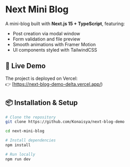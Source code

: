 # Next Mini Blog

A mini-blog built with **Next.js 15 + TypeScript**, featuring:
- Post creation via modal window
- Form validation and file preview
- Smooth animations with Framer Motion
- UI components styled with TailwindCSS

## 🚀 Live Demo
The project is deployed on Vercel:  
👉 [https://next-blog-demo-delta.vercel.app/)

## 📦 Installation & Setup

```bash
# Clone the repository
git clone https://github.com/Konaisya/next-blog-demo

cd next-mini-blog

# Install dependencies
npm install

# Run locally
npm run dev
